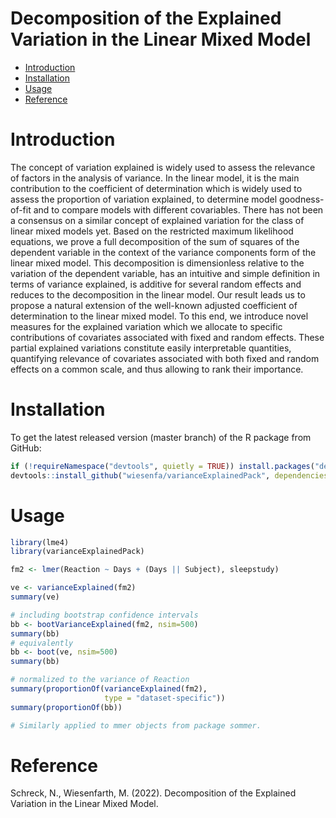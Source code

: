 Decomposition of the Explained Variation in the Linear Mixed Model
================

-   <a href="#introduction" id="toc-introduction">Introduction</a>
-   <a href="#installation" id="toc-installation">Installation</a>
-   <a href="#usage" id="toc-usage">Usage</a>
-   <a href="#reference" id="toc-reference">Reference</a>

# Introduction

The concept of variation explained is widely used to assess the
relevance of factors in the analysis of variance. In the linear model,
it is the main contribution to the coefficient of determination which is
widely used to assess the proportion of variation explained, to
determine model goodness-of-fit and to compare models with different
covariables. There has not been a consensus on a similar concept of
explained variation for the class of linear mixed models yet. Based on
the restricted maximum likelihood equations, we prove a full
decomposition of the sum of squares of the dependent variable in the
context of the variance components form of the linear mixed model. This
decomposition is dimensionless relative to the variation of the
dependent variable, has an intuitive and simple definition in terms of
variance explained, is additive for several random effects and reduces
to the decomposition in the linear model. Our result leads us to propose
a natural extension of the well-known adjusted coefficient of
determination to the linear mixed model. To this end, we introduce novel
measures for the explained variation which we allocate to specific
contributions of covariates associated with fixed and random effects.
These partial explained variations constitute easily interpretable
quantities, quantifying relevance of covariates associated with both
fixed and random effects on a common scale, and thus allowing to rank
their importance.

# Installation

To get the latest released version (master branch) of the R package from
GitHub:

``` r
if (!requireNamespace("devtools", quietly = TRUE)) install.packages("devtools")
devtools::install_github("wiesenfa/varianceExplainedPack", dependencies = TRUE)
```

# Usage

``` r
library(lme4)
library(varianceExplainedPack)

fm2 <- lmer(Reaction ~ Days + (Days || Subject), sleepstudy)

ve <- varianceExplained(fm2)
summary(ve)

# including bootstrap confidence intervals
bb <- bootVarianceExplained(fm2, nsim=500)
summary(bb)
# equivalently 
bb <- boot(ve, nsim=500)
summary(bb)

# normalized to the variance of Reaction
summary(proportionOf(varianceExplained(fm2), 
                     type = "dataset-specific"))
summary(proportionOf(bb))

# Similarly applied to mmer objects from package sommer.
```

# Reference

Schreck, N., Wiesenfarth, M. (2022). Decomposition of the Explained
Variation in the Linear Mixed Model.
